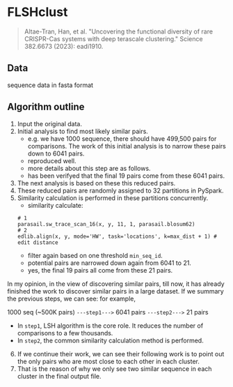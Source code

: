 # FLSHclust
> Altae-Tran, Han, et al. "Uncovering the functional diversity of rare CRISPR-Cas systems with deep terascale clustering." Science 382.6673 (2023): eadi1910.

## Data
sequence data in fasta format

## Algorithm outline
1. Input the original data.
2. Initial analysis to find most likely similar pairs. 
     - e.g. we have 1000 sequence, there should have 499,500 pairs for comparisons. The work of this initial analysis is to narrow these pairs down to 6041 pairs. 
     - reproduced well.
     - more details about this step are as follows.
     - has been verifyed that the final 19 pairs come from these 6041 pairs.
3. The next analysis is based on these this reduced pairs.
4. These reduced pairs are randomly assigned to 32 partitions in PySpark.
5. Similarity calculation is performed in these partitions concurrently.
    - similarity calculate:
    ```
    # 1
    parasail.sw_trace_scan_16(x, y, 11, 1, parasail.blosum62)
    # 2
    edlib.align(x, y, mode='HW', task='locations', k=max_dist + 1) # edit distance
    ```
    - filter again based on one threshold `min_seq_id`.
    - potential pairs are narrowed down again from 6041 to 21.
    - yes, the final 19 pairs all come from these 21 pairs.


<div class="warning">
In my opinion, in the view of discovering similar pairs, till now, it has already finished the work to discover similar pairs in a large dataset. If we summary the previous steps, we can see: for example, 

1000 seq (~500K pairs) `---step1--->` 6041 pairs `---step2--->` 21 pairs

- In `step1`, LSH algorithm is the core role. It reduces the number of comparisons to a few thousands.
- In `step2`, the common similarity calculation method is performed.
</div>


6. If we continue their work, we can see their following work is to point out the only pairs who are most close to each other in each cluster.
7. That is the reason of why we only see two similar sequence in each cluster in the final output file.
    